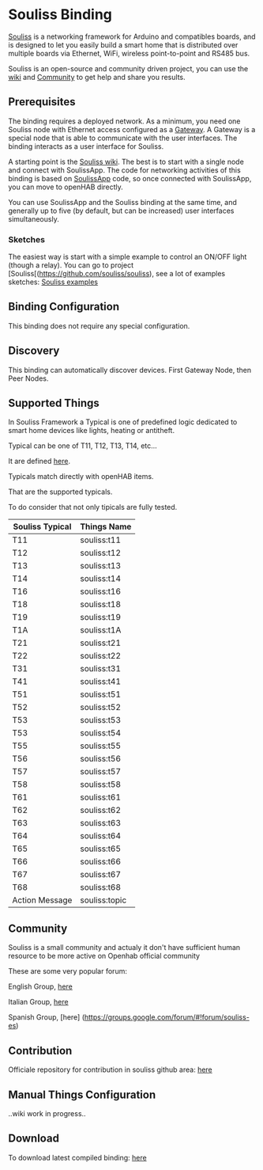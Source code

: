 # Souliss Binding

[Souliss](http://www.souliss.net/) is a networking framework for Arduino and compatibles boards, and is designed to let you easily build a smart home that is distributed over multiple boards via Ethernet, WiFi, wireless point-to-point and RS485 bus. 

Souliss is an open-source and community driven project, you can use the [wiki](https://github.com/souliss/souliss/wiki) and [Community](https://github.com/souliss/souliss/wiki/Community) to get help and share you results.  

## Prerequisites

The binding requires a deployed network.  As a minimum, you need one Souliss node with Ethernet access configured as a [Gateway](https://github.com/souliss/souliss/wiki/Gateway). A Gateway is a special node that is able to communicate with the user interfaces. The binding interacts as a user interface for Souliss.

A starting point is the [Souliss wiki](https://github.com/souliss/souliss/wiki). The best is to start with a single node and connect with SoulissApp. The code for networking activities of this binding is based on [SoulissApp](https://github.com/souliss/souliss/wiki/SoulissApp) code, so once connected with SoulissApp, you can move to openHAB directly.

You can use SoulissApp and the Souliss binding at the same time, and generally up to five (by default, but can be increased) user interfaces simultaneously.

### Sketches

The easiest way is start with a simple example to control an ON/OFF light (though a relay). 
You can go to project [Souliss[(https://github.com/souliss/souliss), see a lot of examples sketches: [Souliss examples](https://github.com/souliss/souliss/tree/friariello/examples)

## Binding Configuration
This binding does not require any special configuration.

## Discovery
This binding can automatically discover devices. First Gateway Node, then Peer Nodes. 

## Supported Things
In Souliss Framework a Typical is one of predefined logic dedicated to smart home devices like lights, heating or antitheft. 

Typical can be one of T11, T12, T13, T14, etc... 

It are defined [here](https://github.com/souliss/souliss/wiki/Typicals).

Typicals match directly with openHAB items. 

That are the supported typicals.

To do consider that not only tipicals are fully tested.
 
|Souliss Typical|Things Name|
|---------|-------------------------------|
|T11|souliss:t11|
|T12|souliss:t12|
|T13|souliss:t13|
|T14|souliss:t14|
|T16|souliss:t16|
|T18|souliss:t18|
|T19|souliss:t19|
|T1A|souliss:t1A|
|T21|souliss:t21|
|T22|souliss:t22|
|T31|souliss:t31|
|T41|souliss:t41|
|T51|souliss:t51|
|T52|souliss:t52|
|T53|souliss:t53|
|T53|souliss:t54|
|T55|souliss:t55|
|T56|souliss:t56|
|T57|souliss:t57|
|T58|souliss:t58|
|T61|souliss:t61|
|T62|souliss:t62|
|T63|souliss:t63|
|T64|souliss:t64|
|T65|souliss:t65|
|T66|souliss:t66|
|T67|souliss:t67|
|T68|souliss:t68|
|Action Message|souliss:topic|


## Community

Souliss is a small community and actualy it don't have sufficient human resource to be more active on Openhab official community

These are some very popular forum:

English Group, [here](https://groups.google.com/forum/#!forum/souliss)

Italian Group, [here](https://groups.google.com/forum/#!forum/souliss-it)

Spanish Group, [here] (https://groups.google.com/forum/#!forum/souliss-es)

## Contribution
Officiale repository for contribution in souliss github area: [here](https://github.com/souliss)

## Manual Things Configuration

..wiki work in progress..

## Download 

To download latest compiled binding: [here](https://drive.google.com/open?id=0BzYvfLL0ppGAalRxLVhjZ1hXVW8)
